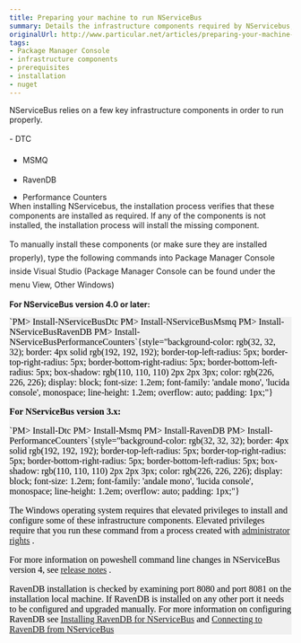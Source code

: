 ```yaml
---
title: Preparing your machine to run NServiceBus
summary: Details the infrastructure components required by NServicebus, and how to install them using Visual Studio&#39;s Package Manager Console
originalUrl: http://www.particular.net/articles/preparing-your-machine-to-run-nservicebus
tags:
- Package Manager Console
- infrastructure components
- prerequisites
- installation
- nuget
---
```


<style type="text/css">div#uls ul{
    margin-bottom: -15px;
  }
  ul.ulcheck {
    list-style-image: url("http://particular.blob.core.windows.net/media/Default/img/check.png");
  }
  ul.ulnotcheck {
    list-style-image: url("http://particular.blob.core.windows.net/media/Default/img/redx.png");
  }
</style>
<script>
    function getParameterByName(name) {
        name = name.replace(/[\[]/, "\\\[").replace(/[\]]/, "\\\]");
        var regex = new RegExp("[\\?&]" + name + "=([^&#]*)"),
        results = regex.exec(location.search);
        return results == null ? "" : decodeURIComponent(results[1].replace(/\+/g, " "));
    }
    var installer = getParameterByName("installer");
    if (installer=="nservicebus")
    {
        installer="NServiceBus";
    }
    if (installer=="NServiceBus")
    {
        _gaq.push(['_trackEvent', 'Installed', 'NServiceBus Total [nuget]']);
        _gaq.push(['_trackEvent', 'Installed', 'NServiceBus Total [msi+nuget]']);
        var version = getParameterByName("version");
        var method = getParameterByName("method");
        var logaction = installer+" "+version+" [ "+method+" ]";
        _gaq.push(['_trackEvent', 'Installed', logaction]);
    }
</script>
<script type="text/javascript">
$(document).ready(function(){
    var lowerHref = window.location.href.toLowerCase()
    if (lowerHref.indexOf("dtc=true")>-1){
        $("#li_dtc").addClass("ulcheck");
        //$("#code_dtc").hide();
    }
    if (lowerHref.indexOf("dtc=false")>-1) {
        $("#li_dtc").addClass("ulnotcheck");
    }
    if (lowerHref.indexOf("msmq=true")>-1){
        $("#li_msmq").addClass("ulcheck");
        //$("#code_msmq").hide();
    }
    if (lowerHref.indexOf("msmq=false")>-1){
        $("#li_msmq").addClass("ulnotcheck");
    }
    if (lowerHref.indexOf("raven=true")>-1){
        $("#li_ravendb").addClass("ulcheck");
        //$("#code_ravendb").hide();
    }
    if (lowerHref.indexOf("raven=false")>-1){
        $("#li_ravendb").addClass("ulnotcheck");
        $("#ravendbport").show();
    }
    if (lowerHref.indexOf("perfcounter=true")>-1){
        $("#li_performance").addClass("ulcheck");
        //$("#code_performance").hide();
    }
    if (lowerHref.indexOf("perfcounter=false")>-1){
        $("#li_performance").addClass("ulnotcheck");
    }
});
</script>

NServiceBus relies on a few key infrastructure components in order to run properly.

<div id="uls">
-   <span style="font-size: 14px; line-height: 24px;">DTC</span>

-   <span style="font-size: 14px; line-height: 24px;">MSMQ</span>

-   RavenDB <span id="ravendbport" style="display:none">(Note: only port
    8080 is being scanned to see if RavenDB is installed.)</span>

-   Performance Counters


When installing NServicebus, the installation process verifies that these components are installed as required. If any of the components is not installed, the installation process will install the missing component.

<span style="font-size: 14px; line-height: 24px;">To manually install these components (or make sure they are installed properly), type the following commands into Package Manager Console inside Visual Studio
</span> <span style="font-size: 14px; line-height: 24px;"> </span>
<span style="font-size: 14px; line-height: 24px;">(Package Manager Console can be found under the menu View, Other Windows)</span>

**For NServiceBus version 4.0 or later:**

<div class="nuget-badge" style="color: rgb(0, 0, 0); font-family: Calibri; font-size: medium; line-height: normal; background-color: rgb(240, 240, 240);">
`PM> Install-NServiceBusDtc  PM> Install-NServiceBusMsmq PM> Install-NServiceBusRavenDB PM> Install-NServiceBusPerformanceCounters`{style="background-color: rgb(32, 32, 32); border: 4px solid rgb(192, 192, 192); border-top-left-radius: 5px; border-top-right-radius: 5px; border-bottom-right-radius: 5px; border-bottom-left-radius: 5px; box-shadow: rgb(110, 110, 110) 2px 2px 3px; color: rgb(226, 226, 226); display: block; font-size: 1.2em; font-family: 'andale mono', 'lucida console', monospace; line-height: 1.2em; overflow: auto; padding: 1px;"}


<span style="font-weight: 600;">For NServiceBus version 3.x:</span>

<div class="nuget-badge" style="color: rgb(0, 0, 0); font-family: Calibri; font-size: medium; line-height: normal; background-color: rgb(240, 240, 240);">
`PM> Install-Dtc PM> Install-Msmq PM> Install-RavenDB PM> Install-PerformanceCounters`{style="background-color: rgb(32, 32, 32); border: 4px solid rgb(192, 192, 192); border-top-left-radius: 5px; border-top-right-radius: 5px; border-bottom-right-radius: 5px; border-bottom-left-radius: 5px; box-shadow: rgb(110, 110, 110) 2px 2px 3px; color: rgb(226, 226, 226); display: block; font-size: 1.2em; font-family: 'andale mono', 'lucida console', monospace; line-height: 1.2em; overflow: auto; padding: 1px;"}




The Windows operating system requires that elevated privileges to install and configure some of these infrastructure components. Elevated privileges require that you run these command from a process created with [administrator rights](http://windows.microsoft.com/en-us/windows7/how-do-i-run-an-application-once-with-a-full-administrator-access-token)
.

For more information on poweshell command line changes in NServiceBus version 4, see [release notes](/blog/nservicebus-v4.0-release-notes#powershell) .

RavenDB installation is checked by examining port 8080 and port 8081 on the installation local machine. If RavenDB is installed on any other port it needs to be configured and upgraded manually. For more information on configuring RavenDB see [Installing RavenDB for NServiceBus](using-ravendb-in-nservicebus-installing.md) and [Connecting to RavenDB from NServiceBus](using-ravendb-in-nservicebus-connecting.md)



